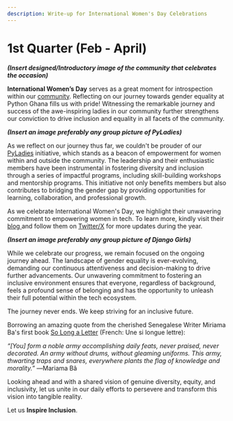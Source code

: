 ```yaml
---
description: Write-up for International Women's Day Celebrations
---
```


# 1st Quarter (Feb - April)

_**(Insert designed/Introductory image of the community that celebrates the occasion)**_

**International Women’s Day** serves as a great moment for introspection within our [community](https://blog.pythonghana.org/). Reflecting on our journey towards gender equality at Python Ghana fills us with pride! Witnessing the remarkable journey and success of the awe-inspiring ladies in our community further strengthens our conviction to drive inclusion and equality in all facets of the community.

_**(Insert an image preferably any group picture of PyLadies)**_

As we reflect on our journey thus far, we couldn't be prouder of our [PyLadies](https://blog.pythonghana.org/series/pyladies) initiative, which stands as a beacon of empowerment for women within and outside the community. The leadership and their enthusiastic members have been instrumental in fostering diversity and inclusion through a series of impactful programs, including skill-building workshops and mentorship programs. This initiative not only benefits members but also contributes to bridging the gender gap by providing opportunities for learning, collaboration, and professional growth.

As we celebrate International Women's Day, we highlight their unwavering commitment to empowering women in tech. To learn more, kindly visit their [blog ](https://blog.pythonghana.org/series/pyladies)and follow them on [Twitter/X](https://twitter.com/PyLadiesGhana) for more updates during the year.

_**(Insert an image preferably any group picture of Django Girls)**_

While we celebrate our progress, we remain focused on the ongoing journey ahead. The landscape of gender equality is ever-evolving, demanding our continuous attentiveness and decision-making to drive further advancements. Our unwavering commitment to fostering an inclusive environment ensures that everyone, regardless of background, feels a profound sense of belonging and has the opportunity to unleash their full potential within the tech ecosystem.

The journey never ends. We keep striving for an inclusive future.

Borrowing an amazing quote from the cherished Senegalese Writer Miriama Ba's first book [So Long a Letter](https://en.wikipedia.org/wiki/So\_Long\_a\_Letter) (French: Une si longue lettre):

_“\[You] form a noble army accomplishing daily feats, never praised, never decorated. An army without drums, without gleaming uniforms. This army, thwarting traps and snares, everywhere plants the flag of knowledge and morality._” ―Mariama Bâ

Looking ahead and with a shared vision of genuine diversity, equity, and inclusivity, let us unite in our daily efforts to persevere and transform this vision into tangible reality.

Let us **Inspire Inclusion**.

